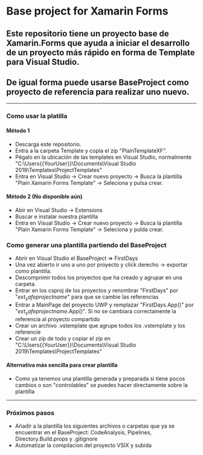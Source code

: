 # Base project for Xamarin Forms

## Este repositorio tiene un proyecto base de Xamarin.Forms que ayuda a iniciar el desarrollo de un proyecto más rápido en forma de Template para Visual Studio.
## De igual forma puede usarse BaseProject como proyecto de referencia para realizar uno nuevo.
------


### Como usar la platilla 
#### Método 1
* Descarga este repositorio.
* Entra a la carpeta Template y copia el zip "PlainTemplateXF".
* Pégalo en la ubicación de las templates en Visual Studio, normalmente "C:\Users\{{YourUser}}\Documents\Visual Studio 2019\Templates\ProjectTemplates"
* Entra en Visual Studio -> Crear nuevo proyecto -> Busca la plantilla "Plain Xamarin Forms Template" -> Seleciona y pulsa crear.

#### Método 2 (No disponible aún)
* Abir en Visual Studio -> Extensions
* Buscar e instalar nuestra plantilla
* Entra en Visual Studio -> Crear nuevo proyecto -> Busca la plantilla "Plain Xamarin Forms Template" -> Seleciona y pulda crear.


### Como generar una plantilla partiendo del BaseProject
* Abrir en Visual Studio el BaseProject => FirstDays
* Una vez abierto ir uno a uno por proyecto y click derecho -> exportar como plantilla.
* Descomprimir todos los proyectos que ha creado y agrupar en una carpeta.
* Entrar en los csproj de los proyectos y renombrar "FirstDays" por "$ext_safeprojectname$" para que se cambie las referencias
* Entrar a MainPage del proyecto UWP y remplazar "FirstDays.App()" por "$ext_safeprojectname$.App()". Si no se cambiara correctamente la referencia al proyecto compartido
* Crear un archivo .vstemplate que agrupe todos los .vstemplate y los referencie
* Crear un zip de todo y copiar el zip en "C:\Users\{{YourUser}}\Documents\Visual Studio 2019\Templates\ProjectTemplates"
#### Alternativa más sencilla para crear plantilla
* Como ya tenemos una plantilla generada y preparada si tiene pocos cambios o son "controlables" se puedes hacer directamente sobre la plantilla

----------

### Próximos pasos
* Añadir a la plantilla los siguientes archivos o carpetas que ya se encuentrar en el BaseProject: CodeAnalysis, Pipelines, Directory.Build.props y .gitignore
* Automatizar la compilacion del proyecto VSIX y subida
